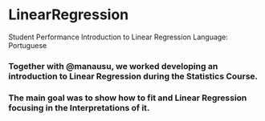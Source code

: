 # LinearRegression
Student Performance Introduction to Linear Regression
Language: Portuguese

### Together with @manausu, we worked developing an introduction to Linear Regression during the Statistics Course.
### The main goal was to show how to fit and Linear Regression focusing in the Interpretations of it.
